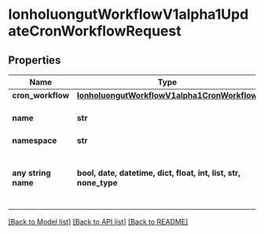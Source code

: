 # IonholuongutWorkflowV1alpha1UpdateCronWorkflowRequest


## Properties
Name | Type | Description | Notes
------------ | ------------- | ------------- | -------------
**cron_workflow** | [**IonholuongutWorkflowV1alpha1CronWorkflow**](IonholuongutWorkflowV1alpha1CronWorkflow.md) |  | [optional] 
**name** | **str** | DEPRECATED: This field is ignored. | [optional] 
**namespace** | **str** |  | [optional] 
**any string name** | **bool, date, datetime, dict, float, int, list, str, none_type** | any string name can be used but the value must be the correct type | [optional]

[[Back to Model list]](../README.md#documentation-for-models) [[Back to API list]](../README.md#documentation-for-api-endpoints) [[Back to README]](../README.md)


